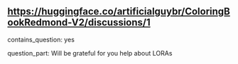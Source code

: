 ## https://huggingface.co/artificialguybr/ColoringBookRedmond-V2/discussions/1

contains_question: yes

question_part: Will be grateful for you help about LORAs